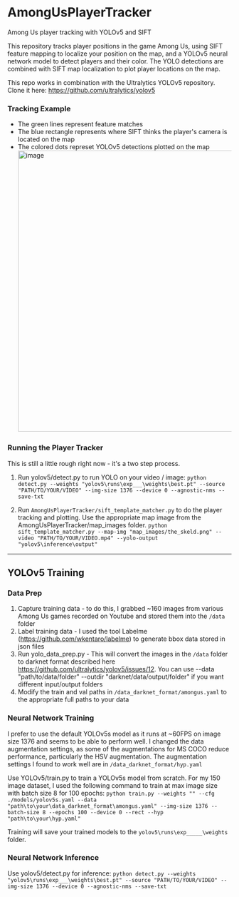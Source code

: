 # AmongUsPlayerTracker
 Among Us player tracking with YOLOv5 and SIFT

This repository tracks player positions in the game Among Us, using SIFT feature mapping to localize your position on the map, and a YOLOv5 neural network model to detect players and their color. The YOLO detections are combined with SIFT map localization to plot player locations on the map.

This repo works in combination with the Ultralytics YOLOv5 repository. Clone it here: https://github.com/ultralytics/yolov5

### Tracking Example
- The green lines represent feature matches
- The blue rectangle represents where SIFT thinks the player's camera is located on the map
- The colored dots represet YOLOv5 detections plotted on the map
<a href="https://www.youtube.com/watch?v=ywalGN4IPnk"><img src="https://user-images.githubusercontent.com/47000850/94502531-5d98ff80-01d2-11eb-974a-36d63b9dba7e.png" alt="image" width="630" /></a>

### Running the Player Tracker
This is still a little rough right now - it's a two step process.
1. Run yolov5/detect.py to run YOLO on your video / image: 
`python detect.py --weights "yolov5\runs\exp___\weights\best.pt" --source "PATH/TO/YOUR/VIDEO" --img-size 1376 --device 0 --agnostic-nms --save-txt`

2. Run `AmongUsPlayerTracker/sift_template_matcher.py` to do the player tracking and plotting. Use the appropriate map image from the AmongUsPlayerTracker/map_images folder. 
`python sift_template_matcher.py --map-img "map_images/the_skeld.png" --video "PATH/TO/YOUR/VIDEO.mp4" --yolo-output "yolov5\inference\output"`

---------------------------------------------------------------------------------------------------------------
## YOLOv5 Training

### Data Prep
1. Capture training data - to do this, I grabbed ~160 images from various Among Us games recorded on Youtube and stored them into the `/data` folder
2. Label training data - I used the tool Labelme (https://github.com/wkentaro/labelme) to generate bbox data stored in json files
3. Run yolo_data_prep.py - This will convert the images in the `/data` folder to darknet format described here https://github.com/ultralytics/yolov5/issues/12. You can use --data "path/to/data/folder" --outdir "darknet/data/output/folder" if you want different input/output folders
4. Modify the train and val paths in `/data_darknet_format/amongus.yaml` to the appropriate full paths to your data

### Neural Network Training
I prefer to use the default YOLOv5s model as it runs at ~60FPS on image size 1376 and seems to be able to perform well. I changed the data augmentation settings, as some of the augmentations for MS COCO reduce performance, particularly the HSV augmentation. The augmentation settings I found to work well are in `/data_darknet_format/hyp.yaml`

Use YOLOv5/train.py to train a YOLOv5s model from scratch. For my 150 image dataset, I used the following command to train at max image size with batch size 8 for 100 epochs: `python train.py --weights "" --cfg ./models/yolov5s.yaml --data "path\to\your\data_darknet_format\amongus.yaml" --img-size 1376 --batch-size 8 --epochs 100 --device 0 --rect --hyp "path\to\your\hyp.yaml"`

Training will save your trained models to the `yolov5\runs\exp_____\weights` folder.

### Neural Network Inference
Use yolov5/detect.py for inference:
`python detect.py --weights "yolov5\runs\exp___\weights\best.pt" --source "PATH/TO/YOUR/VIDEO" --img-size 1376 --device 0 --agnostic-nms --save-txt`

